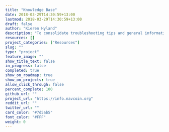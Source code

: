 ```yaml
---
title: "Knowledge Base"
date: 2018-03-29T14:30:59+13:00
lastmod: 2018-03-29T14:30:59+13:00
draft: false
author: "Kieren Hyland"
description: "To consolidate troubleshooting tips and general information about NavCoin its various applications and how to use them, the NavCoin community are compiling a knowledge base of helpful articles."
resources: []
project_categories: ["Resources"]
slug: ""
type: "project"
feature_image: ""
show_title_text: false
in_progress: false
completed: true
show_on_roadmap: true
show_on_projects: true
allow_click_through: false
percent_complete: 100
github_url: ""
project_url: "https://info.navcoin.org"
reddit_url: ""
twitter_url: ""
card_color: "#7d5ab5"
font_color: "#FFF"
weight: 0
---
```

